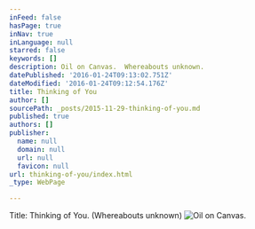 ```yaml
---
inFeed: false
hasPage: true
inNav: true
inLanguage: null
starred: false
keywords: []
description: Oil on Canvas.  Whereabouts unknown.
datePublished: '2016-01-24T09:13:02.751Z'
dateModified: '2016-01-24T09:12:54.176Z'
title: Thinking of You
author: []
sourcePath: _posts/2015-11-29-thinking-of-you.md
published: true
authors: []
publisher:
  name: null
  domain: null
  url: null
  favicon: null
url: thinking-of-you/index.html
_type: WebPage

---
```

Title:  Thinking of You.  (Whereabouts unknown)
![Oil on Canvas.](https://s3-us-west-2.amazonaws.com/the-grid-img/p/6136df3016cb5714650ee694d5be707e2207a992.jpg)